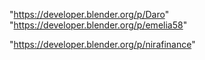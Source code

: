 "https://developer.blender.org/p/Daro"
"https://developer.blender.org/p/emelia58"
 
"https://developer.blender.org/p/nirafinance"
 
